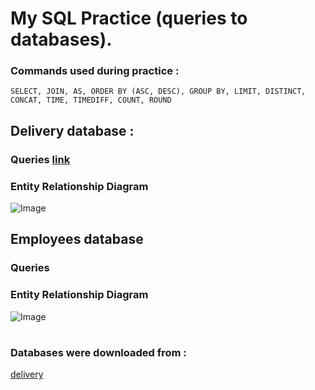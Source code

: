 # My SQL Practice (queries to databases). 

### Сommands used during practice :
```
SELECT, JOIN, AS, ORDER BY (ASC, DESC), GROUP BY, LIMIT, DISTINCT, CONCAT, TIME, TIMEDIFF, COUNT, ROUND
```

## Delivery database :
### Queries [link](https://github.com/egorsoroka8/SQL/blob/main/delivery_practice.sql)
### Entity Relationship Diagram
<img src="https://github.com/egorsoroka8/content/blob/main/delivery.png" alt="Image">




## Employees database
### Queries
### Entity Relationship Diagram
<img src="https://github.com/egorsoroka8/content/blob/main/employees.png" alt="Image">


#
### Databases were downloaded from :
[delivery](https://github.com/yurma29/delivery_database)
